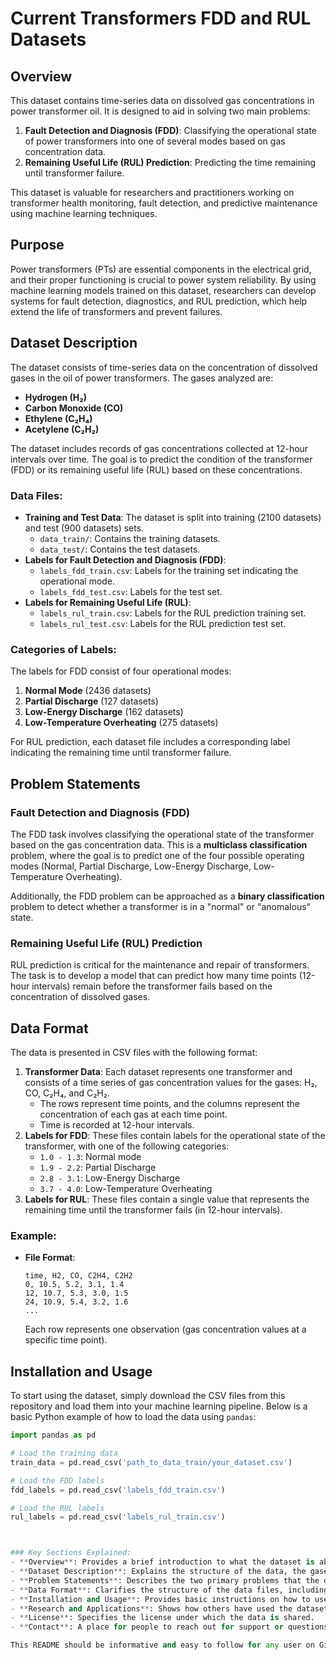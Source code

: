 # Current Transformers FDD and RUL Datasets

## Overview
This dataset contains time-series data on dissolved gas concentrations in power transformer oil. It is designed to aid in solving two main problems:
1. **Fault Detection and Diagnosis (FDD)**: Classifying the operational state of power transformers into one of several modes based on gas concentration data.
2. **Remaining Useful Life (RUL) Prediction**: Predicting the time remaining until transformer failure.

This dataset is valuable for researchers and practitioners working on transformer health monitoring, fault detection, and predictive maintenance using machine learning techniques.

## Purpose
Power transformers (PTs) are essential components in the electrical grid, and their proper functioning is crucial to power system reliability. By using machine learning models trained on this dataset, researchers can develop systems for fault detection, diagnostics, and RUL prediction, which help extend the life of transformers and prevent failures.

## Dataset Description
The dataset consists of time-series data on the concentration of dissolved gases in the oil of power transformers. The gases analyzed are:
- **Hydrogen (H₂)**
- **Carbon Monoxide (CO)**
- **Ethylene (C₂H₄)**
- **Acetylene (C₂H₂)**

The dataset includes records of gas concentrations collected at 12-hour intervals over time. The goal is to predict the condition of the transformer (FDD) or its remaining useful life (RUL) based on these concentrations.

### Data Files:
- **Training and Test Data**: The dataset is split into training (2100 datasets) and test (900 datasets) sets.
  - `data_train/`: Contains the training datasets.
  - `data_test/`: Contains the test datasets.
- **Labels for Fault Detection and Diagnosis (FDD)**:
  - `labels_fdd_train.csv`: Labels for the training set indicating the operational mode.
  - `labels_fdd_test.csv`: Labels for the test set.
- **Labels for Remaining Useful Life (RUL)**:
  - `labels_rul_train.csv`: Labels for the RUL prediction training set.
  - `labels_rul_test.csv`: Labels for the RUL prediction test set.

### Categories of Labels:
The labels for FDD consist of four operational modes:
1. **Normal Mode** (2436 datasets)
2. **Partial Discharge** (127 datasets)
3. **Low-Energy Discharge** (162 datasets)
4. **Low-Temperature Overheating** (275 datasets)

For RUL prediction, each dataset file includes a corresponding label indicating the remaining time until transformer failure.

## Problem Statements

### Fault Detection and Diagnosis (FDD)
The FDD task involves classifying the operational state of the transformer based on the gas concentration data. This is a **multiclass classification** problem, where the goal is to predict one of the four possible operating modes (Normal, Partial Discharge, Low-Energy Discharge, Low-Temperature Overheating).

Additionally, the FDD problem can be approached as a **binary classification** problem to detect whether a transformer is in a "normal" or "anomalous" state.

### Remaining Useful Life (RUL) Prediction
RUL prediction is critical for the maintenance and repair of transformers. The task is to develop a model that can predict how many time points (12-hour intervals) remain before the transformer fails based on the concentration of dissolved gases.

## Data Format

The data is presented in CSV files with the following format:

1. **Transformer Data**: Each dataset represents one transformer and consists of a time series of gas concentration values for the gases: H₂, CO, C₂H₄, and C₂H₂.
   - The rows represent time points, and the columns represent the concentration of each gas at each time point.
   - Time is recorded at 12-hour intervals.
2. **Labels for FDD**: These files contain labels for the operational state of the transformer, with one of the following categories:
   - `1.0 - 1.3`: Normal mode
   - `1.9 - 2.2`: Partial Discharge
   - `2.8 - 3.1`: Low-Energy Discharge
   - `3.7 - 4.0`: Low-Temperature Overheating
3. **Labels for RUL**: These files contain a single value that represents the remaining time until the transformer fails (in 12-hour intervals).

### Example:
- **File Format**:
    ```
    time, H2, CO, C2H4, C2H2
    0, 10.5, 5.2, 3.1, 1.4
    12, 10.7, 5.3, 3.0, 1.5
    24, 10.9, 5.4, 3.2, 1.6
    ...
    ```
    Each row represents one observation (gas concentration values at a specific time point).

## Installation and Usage

To start using the dataset, simply download the CSV files from this repository and load them into your machine learning pipeline. Below is a basic Python example of how to load the data using `pandas`:

```python
import pandas as pd

# Load the training data
train_data = pd.read_csv('path_to_data_train/your_dataset.csv')

# Load the FDD labels
fdd_labels = pd.read_csv('labels_fdd_train.csv')

# Load the RUL labels
rul_labels = pd.read_csv('labels_rul_train.csv')



### Key Sections Explained:
- **Overview**: Provides a brief introduction to what the dataset is about.
- **Dataset Description**: Explains the structure of the data, the gases involved, and the time intervals.
- **Problem Statements**: Describes the two primary problems that the dataset addresses (FDD and RUL).
- **Data Format**: Clarifies the structure of the data files, including a sample.
- **Installation and Usage**: Provides basic instructions on how to use the dataset in Python.
- **Research and Applications**: Shows how others have used the dataset in real research.
- **License**: Specifies the license under which the data is shared.
- **Contact**: A place for people to reach out for support or questions about the dataset.

This README should be informative and easy to follow for any user on GitHub. It will help ensure that anyone accessing the repository understands the dataset, how to use it, and how to contribute to its improvement.
